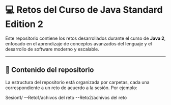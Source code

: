 # 💻 Retos del Curso de Java Standard Edition 2

Este repositorio contiene los retos desarrollados durante el curso de **Java 2**, enfocado en el aprendizaje de conceptos avanzados del lenguaje y el desarrollo de software moderno y escalable.

---

## 🧩 Contenido del repositorio

La estructura del repositorio está organizada por carpetas, cada una correspondiente a un reto de acuerdo a la sesión. Por ejemplo:

Sesion1/
--Reto1/achivos del reto
--Reto2/achivos del reto


